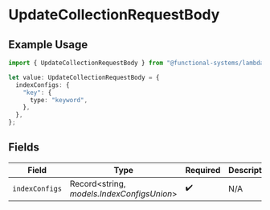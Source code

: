 # UpdateCollectionRequestBody

## Example Usage

```typescript
import { UpdateCollectionRequestBody } from "@functional-systems/lambdadb/models/operations";

let value: UpdateCollectionRequestBody = {
  indexConfigs: {
    "key": {
      type: "keyword",
    },
  },
};
```

## Fields

| Field                                      | Type                                       | Required                                   | Description                                |
| ------------------------------------------ | ------------------------------------------ | ------------------------------------------ | ------------------------------------------ |
| `indexConfigs`                             | Record<string, *models.IndexConfigsUnion*> | :heavy_check_mark:                         | N/A                                        |
